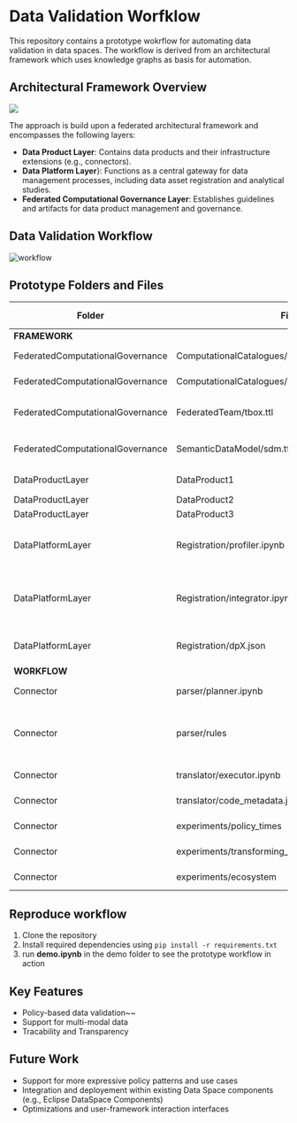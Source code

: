 # Data Validation Worfklow


This repository contains a prototype wokrflow for automating data validation in data spaces. The workflow is derived from an architectural framework which uses knowledge graphs as basis for automation. 

## Architectural Framework Overview

![](\\wsl$\Ubuntu-24.04\home\acraf\psr\Fdatavalidation\demo\demo_images\framework-preliminaries.png)

The approach is build upon a federated architectural framework and encompasses the following layers:
- **Data Product Layer**: Contains data products and their infrastructure extensions (e.g., connectors).
- **Data Platform Layer**}: Functions as a central gateway for data management processes, including data asset registration and analytical studies.
- **Federated Computational Governance Layer**: Establishes guidelines and artifacts for data product management and governance.


## Data Validation Workflow



![](\\wsl$\Ubuntu-24.04\home\acraf\psr\Fdatavalidation\demo\demo_images\framework-workflow.png "workflow")

## Prototype Folders and Files

| Folder                           | File                                            | Description                                                         | Defined by     |
|----------------------------------|-------------------------------------------------|---------------------------------------------------------------------|:---------------|
| **FRAMEWORK**                        |                                                 |                                                                     |                |
| FederatedComputationalGovernance | ComputationalCatalogues/p*.json                 | Federation defined Policies in JSON-LD                              | Federated Team |
| FederatedComputationalGovernance | ComputationalCatalogues/common_data_models.json | Common Data Models in JSON-LD                                       | Federated Team |
| FederatedComputationalGovernance | FederatedTeam/tbox.ttl                          | Terminology Box for Semantic Data Model                             | Federated Team |
| FederatedComputationalGovernance | SemanticDataModel/sdm.ttl                       | Semantic Data Model with all annotations                            | Federated Team |
| DataProductLayer                 | DataProduct1                                    | CSV with Patient Demographics                                       |                |
| DataProductLayer                 | DataProduct2                                    | DICOM Image                                                         |                |
| DataProductLayer                 | DataProduct3                                    | ML Model                                                            |                |
| DataPlatformLayer                | Registration/profiler.ipynb                     | Notebook to automate boostraping of data sources                    |                |
| DataPlatformLayer                | Registration/integrator.ipynb                   | Notebook to generate mappings from DataProducts to CommonDataModels |                |
| DataPlatformLayer                | Registration/dpX.json                           | Data Products integrated with Data Contracts                        |                |
| **WORKFLOW**                         |                                                 |                                                                     |                |
| Connector                        | parser/planner.ipynb                            | Planner implementation                                              |                |
| Connector                        | parser/rules                                    | Graph Transformation Rules as SPARQL CONSTRUCT queries              |                |
| Connector                        | translator/executor.ipynb                       | Executor implementation                                             |                |
| Connector                        | translator/code_metadata.json                   | Code metadata in JSON-LD                                            |                |
| Connector                        | experiments/policy_times                        | Measure processing times                                            |                |
| Connector                        | experiments/transforming_bottleneck             | Workflow vs RDFValidation                                           |                |
| Connector                        | experiments/ecosystem                           | Measure parsing scalability                                         |                |


## Reproduce workflow

1. Clone the repository
2. Install required dependencies using `pip install -r requirements.txt`
3. run **demo.ipynb** in the demo folder to see the prototype workflow in action


## Key Features
- Policy-based data validation~~
- Support for multi-modal data
- Tracability and Transparency


## Future Work

- Support for more expressive policy patterns and use cases
- Integration and deployement within existing Data Space components (e.g., Eclipse DataSpace Components)
- Optimizations and user-framework interaction interfaces


